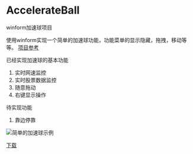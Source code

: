 # AccelerateBall
winform加速球项目

使用winform实现一个简单的加速球功能，功能菜单的显示隐藏，拖拽，移动等等。 
[项目参考](http://blog.csdn.net/yuanwofei/article/details/16339825)  

已经实现加速球的基本功能  
1. 实时网速监控  
2. 实时股票数据监控  
3. 随意拖动  
4. 右键显示操作  

待实现功能  
1. 靠边停靠  


![简单的加速球示例](http://cdn.jiangyan.fun/upload/2020127/简单的加速球示例.png)

[下载](http://cdn.jiangyan.fun/upload/2020127/加速球项目.zip)
